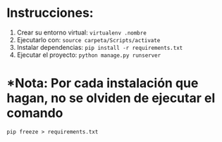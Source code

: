 # Instrucciones:

1. Crear su entorno virtual:
   `virtualenv .nombre`
2. Ejecutarlo con:
   `source carpeta/Scripts/activate`
3. Instalar dependencias:
   `pip install -r requirements.txt`
4. Ejecutar el proyecto:
   `python manage.py runserver`

# \*Nota: Por cada instalación que hagan, no se olviden de ejecutar el comando

    pip freeze > requirements.txt
